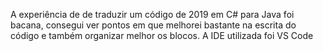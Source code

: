 A experiência de de traduzir um código de 2019 em C# para Java foi bacana, consegui ver pontos em que melhorei bastante na escrita do código e também organizar melhor os blocos. 
A IDE utilizada foi VS Code
